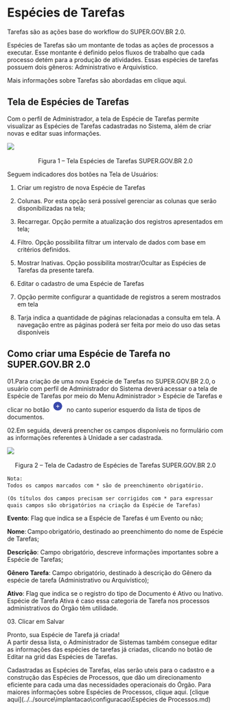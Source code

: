 # Espécies de Tarefas

Tarefas são as ações base do workflow do SUPER.GOV.BR 2.0.  

Espécies de Tarefas são um montante de todas as ações de processos a executar. Esse montante é definido pelos fluxos de trabalho que cada processo detém para a produção de atividades. Essas espécies de tarefas possuem dois gêneros: Administrativo e Arquivístico. 

Mais informações sobre Tarefas são abordadas em clique aqui.

 

## Tela de Espécies de Tarefas 

Com o perfil de Administrador, a tela de Espécie de Tarefas permite visualizar as Espécies de Tarefas cadastradas no Sistema, além de criar novas e editar suas informações. 

 
<img src="../../_static/images/Espécies de Tarefas - Tela Principal.png"/>
<p style="text-align: center;">Figura 1 – Tela Espécies de Tarefas SUPER.GOV.BR 2.0</p> 

Seguem indicadores dos botões na Tela de Usuários: 

1) Criar um registro de nova Espécie de Tarefas 

2) Colunas. Por esta opção será possível gerenciar as colunas que serão disponibilizadas na tela; 

3) Recarregar. Opção permite a atualização dos registros apresentados em tela;  

4) Filtro. Opção possibilita filtrar um intervalo de dados com base em critérios definidos. 

5) Mostrar Inativas. Opção possibilita mostrar/Ocultar as Espécies de Tarefas da presente tarefa.  

6) Editar o cadastro de uma Espécie de Tarefas

7) Opção permite configurar a quantidade de registros a serem mostrados em tela

8) Tarja indica a quantidade de páginas relacionadas a consulta em tela. A navegação entre as páginas poderá ser feita por meio do uso das setas disponíveis 

 

## Como criar uma Espécie de Tarefa no SUPER.GOV.BR 2.0

 

01\.Para criação de uma nova Espécie de Tarefas no SUPER.GOV.BR 2.0, o usuário com perfil de Administrador do Sistema deverá acessar o a tela de Espécie de Tarefas por meio do Menu Administrador > Espécie de Tarefas e clicar no botão <img src="../../_static/images/Botão de Inclusão (+).png" alt="Botão de Inclusão (+)" style="zoom: 50%;" /> no canto superior esquerdo da lista de tipos de documentos. 


02\.Em seguida, deverá preencher os campos disponíveis no formulário com as informações referentes à Unidade a ser cadastrada.   

<img src="../../_static/images/Espécies de Tarefas - Tela de Cadastro.png"/>
<p style="text-align: center;">Figura 2 – Tela de Cadastro de Espécies de Tarefas SUPER.GOV.BR 2.0</p>


```{note}
Nota: 
Todos os campos marcados com * são de preenchimento obrigatório.
```


```{warning}
(Os títulos dos campos precisam ser corrigidos com * para expressar quais campos são obrigatórios na criação da Espécie de Tarefas) 

```



**Evento**: Flag que indica se a Espécie de Tarefas é um Evento ou não; 

**Nome**: Campo obrigatório, destinado ao preenchimento do nome de Espécie de Tarefas; 

**Descrição**: Campo obrigatório, descreve informações importantes sobre a Espécie de Tarefas; 

**Gênero Tarefa**: Campo obrigatório, destinado à descrição do Gênero da espécie de tarefa (Administrativo ou Arquivístico); 

**Ativo**: Flag que indica se o registro do tipo de Documento é Ativo ou Inativo. Espécie de Tarefa Ativa é caso essa categoria de Tarefa nos processos administrativos do Órgão têm utilidade.

 
03\. Clicar em Salvar


Pronto, sua Espécie de Tarefa já criada!  
A partir dessa lista, o Administrador de Sistemas também consegue editar as informações das espécies de tarefas já criadas, clicando no botão de Editar na grid das Espécies de Tarefas.  

Cadastradas as Espécies de Tarefas, elas serão uteis para o cadastro e a construção das Espécies de Processos, que dão um direcionamento eficiente para cada uma das necessidades operacionais do Órgão. Para maiores informações sobre Espécies de Processos, clique aqui.  [clique aqui](../../source\implantacao\configuracao\Espécies de Processos.md)
